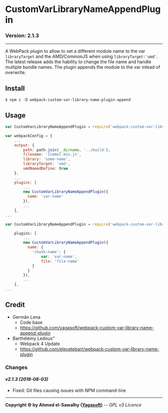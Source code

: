 # CustomVarLibraryNameAppendPlugin
### Version: 2.1.3
---

A WebPack plugin to allow to set a different module name to the var `libraryTarget` and the AMD/CommonJS when using `libraryTarget:'umd'`.
The latest release adds the hability to change the file name and handle multiple bundle names.
The plugin appends the module to the var intead of overwrite.

## Install

```
$ npm i -D webpack-custom-var-library-name-plugin-append
```

## Usage

```js
var CustomVarLibraryNameAppendPlugin = require('webpack-custom-var-library-name-append-plugin');

var webpackConfig = {
    ...
    output: {
        path: path.join(__dirname, '../build'),
        filename: '[name].min.js',
        library: 'some-name',
        libraryTarget: 'umd',
        umdNamedDefine: true
    },
    ...
    plugins: [
        ...
        new CustomVarLibraryNameAppendPlugin({
          name: 'var-name'
        }),
        ...
    ],
...
```

```js
var CustomVarLibraryNameAppendPlugin = require('webpack-custom-var-library-name-append-plugin');

    plugins: [
        ...
        new CustomVarLibraryNameAppendPlugin({
          name: {
            'chunk-name': {
                var: 'var-name',
                file: 'file-name'
            }
          }
        }),
        ...
    ],
...
```

## Credit

+ Germán Lena
  + Code base
  + https://github.com/yagasoft/webpack-custom-var-library-name-append-plugin
+ Barthélémy Ledoux"
  + Webpack 4 Update
  + https://github.com/elevatebart/webpack-custom-var-library-name-plugin
		
### Changes

#### _v2.1.3 (2018-08-03)_
+ Fixed: Git files causing issues with NPM command-line

---
**Copyright &copy; by Ahmed el-Sawalhy ([Yagasoft](http://yagasoft.com))** -- _GPL v3 Licence_
